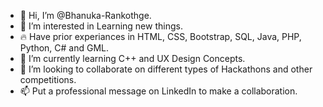 - 👋 Hi, I’m @Bhanuka-Rankothge.
- 👀 I’m interested in Learning new things.
- 🔥  Have prior experiances in HTML, CSS, Bootstrap, SQL, Java, PHP, Python, C# and GML.
- 🌱 I’m currently learning C++ and UX Design Concepts.
- 💞️ I’m looking to collaborate on different types of Hackathons and other competitions.
- 📫 Put a professional message on LinkedIn to make a collaboration.

<!---
Bhanuka-Rankothge/Bhanuka-Rankothge is a ✨ special ✨ repository because its `README.md` (this file) appears on your GitHub profile.
You can click the Preview link to take a look at your changes.
--->
